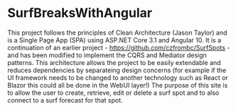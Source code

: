 # SurfBreaksWithAngular

This project follows the principles of Clean Architecture (Jason Taylor) and is a Single Page App (SPA) using ASP.NET Core 3.1 and Angular 10.  It is a continuation of an earlier project - https://github.com/czfrombc/SurfSpots - and has been modified to implement the CQRS and Mediator design patterns.  This architecture allows the project to be easily extendable and reduces dependencies by separateing design concerns (for example if the UI framework needs to be changed to another technology such as React or Blazor this could all be done in the WebUI layer!)  The purpose of this site is to allow the user to create, retrieve, edit or delete a surf spot and to also connect to a surf forecast for that spot.  

